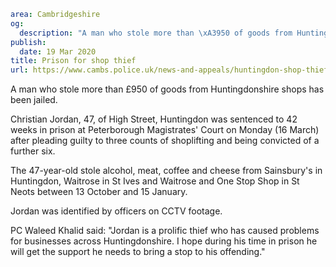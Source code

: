 ```yaml
area: Cambridgeshire
og:
  description: "A man who stole more than \xA3950 of goods from Huntingdonshire shops has been jailed."
publish:
  date: 19 Mar 2020
title: Prison for shop thief
url: https://www.cambs.police.uk/news-and-appeals/huntingdon-shop-thief-jailed
```

A man who stole more than £950 of goods from Huntingdonshire shops has been jailed.

Christian Jordan, 47, of High Street, Huntingdon was sentenced to 42 weeks in prison at Peterborough Magistrates' Court on Monday (16 March) after pleading guilty to three counts of shoplifting and being convicted of a further six.

The 47-year-old stole alcohol, meat, coffee and cheese from Sainsbury's in Huntingdon, Waitrose in St Ives and Waitrose and One Stop Shop in St Neots between 13 October and 15 January.

Jordan was identified by officers on CCTV footage.

PC Waleed Khalid said: "Jordan is a prolific thief who has caused problems for businesses across Huntingdonshire. I hope during his time in prison he will get the support he needs to bring a stop to his offending."
